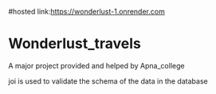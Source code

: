 #hosted link:https://wonderlust-1.onrender.com

# Wonderlust_travels
 A major project provided and helped by Apna_college

joi is used to validate the schema of the data in the database